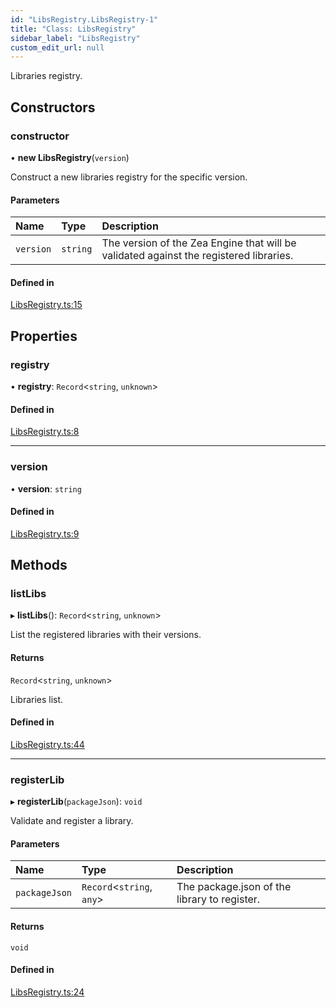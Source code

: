 ```yaml
---
id: "LibsRegistry.LibsRegistry-1"
title: "Class: LibsRegistry"
sidebar_label: "LibsRegistry"
custom_edit_url: null
---
```




Libraries registry.

## Constructors

### constructor

• **new LibsRegistry**(`version`)

Construct a new libraries registry for the specific version.

#### Parameters

| Name | Type | Description |
| :------ | :------ | :------ |
| `version` | `string` | The version of the Zea Engine that will be validated against the registered libraries. |

#### Defined in

[LibsRegistry.ts:15](https://github.com/ZeaInc/zea-engine/blob/d2f20572/src/LibsRegistry.ts#L15)

## Properties

### registry

• **registry**: `Record`<`string`, `unknown`\>

#### Defined in

[LibsRegistry.ts:8](https://github.com/ZeaInc/zea-engine/blob/d2f20572/src/LibsRegistry.ts#L8)

___

### version

• **version**: `string`

#### Defined in

[LibsRegistry.ts:9](https://github.com/ZeaInc/zea-engine/blob/d2f20572/src/LibsRegistry.ts#L9)

## Methods

### listLibs

▸ **listLibs**(): `Record`<`string`, `unknown`\>

List the registered libraries with their versions.

#### Returns

`Record`<`string`, `unknown`\>

Libraries list.

#### Defined in

[LibsRegistry.ts:44](https://github.com/ZeaInc/zea-engine/blob/d2f20572/src/LibsRegistry.ts#L44)

___

### registerLib

▸ **registerLib**(`packageJson`): `void`

Validate and register a library.

#### Parameters

| Name | Type | Description |
| :------ | :------ | :------ |
| `packageJson` | `Record`<`string`, `any`\> | The package.json of the library to register. |

#### Returns

`void`

#### Defined in

[LibsRegistry.ts:24](https://github.com/ZeaInc/zea-engine/blob/d2f20572/src/LibsRegistry.ts#L24)

